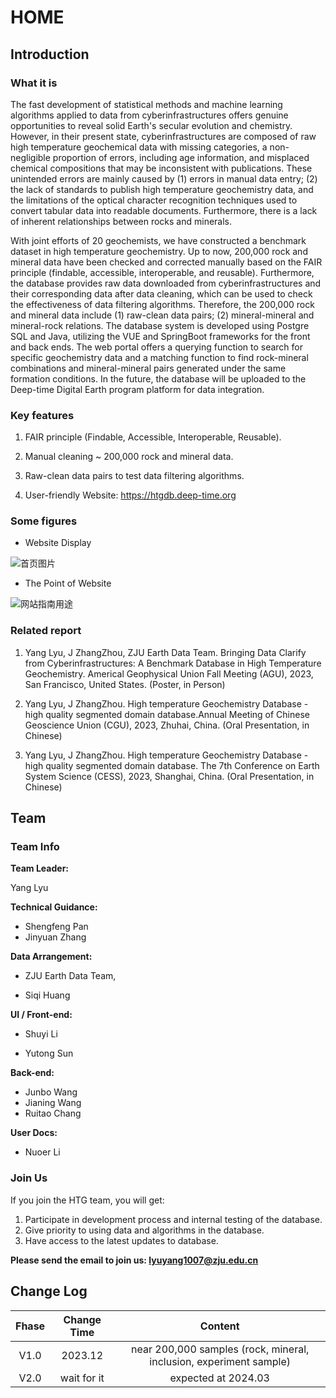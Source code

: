 # HOME
## Introduction

###  What it is 

The fast development of statistical methods and machine learning algorithms applied to data from cyberinfrastructures offers genuine opportunities to reveal solid Earth's secular evolution and chemistry. However, in their present state, cyberinfrastructures are composed of raw high temperature geochemical data with missing categories, a non-negligible proportion of errors, including age information, and misplaced chemical compositions that may be inconsistent with publications. These unintended errors are mainly caused by (1) errors in manual data entry; (2) the lack of standards to publish high temperature geochemistry data, and the limitations of the optical character recognition techniques used to convert tabular data into readable documents. Furthermore, there is a lack of inherent relationships between rocks and minerals.

With joint efforts of 20 geochemists, we have constructed a benchmark dataset in high temperature geochemistry. Up to now, 200,000 rock and mineral data have been checked and corrected manually based on the FAIR principle (findable, accessible, interoperable, and reusable). Furthermore, the database provides raw data downloaded from cyberinfrastructures and their corresponding data after data cleaning, which can be used to check the effectiveness of data filtering algorithms. Therefore, the 200,000 rock and mineral data include (1) raw-clean data pairs; (2) mineral-mineral and mineral-rock relations. The database system is developed using Postgre SQL and Java, utilizing the VUE and SpringBoot frameworks for the front and back ends. The web portal offers a querying function to search for specific geochemistry data and a matching function to find rock-mineral combinations and mineral-mineral pairs generated under the same formation conditions. In the future, the database will be uploaded to the Deep-time Digital Earth program platform for data integration.



### Key features

1. FAIR principle (Findable, Accessible, Interoperable, Reusable).

2. Manual cleaning ~ 200,000 rock and mineral data.
3. Raw-clean data pairs to test data filtering algorithms.
4. User-friendly Website: https://htgdb.deep-time.org



### Some figures

- Website Display

![首页图片](https://github.com/Christine1230/test1/blob/c3ac3987b73868104471101174c75f459a6e8f82/docs/source/image/%E9%A6%96%E9%A1%B5%E5%9B%BE%E7%89%87.png)

- The Point of Website

![网站指南用途](https://github.com/Christine1230/test1/blob/fd064ab0189217b7388092cb3f57257917d6c791/docs/source/image/%E7%99%BB%E5%BD%95%E7%95%8C%E9%9D%A2.png)

### Related report

1. Yang Lyu, J ZhangZhou, ZJU Earth Data Team. Bringing Data Clarify from Cyberinfrastructures: A Benchmark Database in High Temperature Geochemistry. Americal Geophysical Union Fall Meeting (AGU), 2023, San Francisco, United States. (Poster, in Person)

2. Yang Lyu, J ZhangZhou. High temperature Geochemistry Database - high quality segmented domain database.Annual Meeting of Chinese Geoscience Union (CGU), 2023, Zhuhai, China. (Oral Presentation, in Chinese)
3. Yang Lyu, J ZhangZhou. High temperature Geochemistry Database - high quality segmented domain database. The 7th Conference on Earth System Science (CESS), 2023, Shanghai, China. (Oral Presentation, in Chinese)



## Team

### Team Info

**Team Leader:** 

Yang Lyu

**Technical Guidance:** 

- Shengfeng Pan
- Jinyuan Zhang

**Data Arrangement:** 

- ZJU Earth Data Team,

- Siqi Huang 

**UI / Front-end:** 

- Shuyi Li

- Yutong Sun

**Back-end:**

-  Junbo Wang
-  Jianing Wang
-  Ruitao Chang

**User Docs:**

-  Nuoer Li

### Join Us

If you join the HTG team, you will get:

1. Participate in development process and internal testing of the database.
2. Give priority to using data and algorithms in the database.
3. Have access to the latest updates to database.

**Please send the email to join us: lyuyang1007@zju.edu.cn**



## Change Log

| Fhase | Change Time |                           Content                            |
| :---: | :---------: | :----------------------------------------------------------: |
| V1.0  |   2023.12   | near 200,000 samples (rock, mineral, inclusion, experiment sample) |
| V2.0  | wait for it |                     expected at 2024.03                      |
